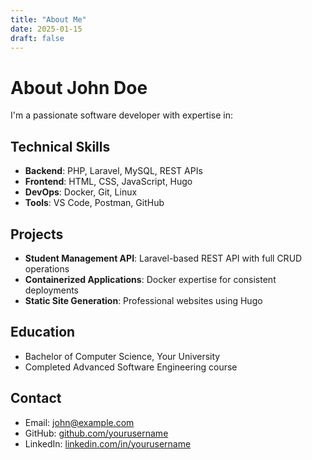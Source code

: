 ```yaml
---
title: "About Me"
date: 2025-01-15
draft: false
---
```


# About John Doe

I'm a passionate software developer with expertise in:

## Technical Skills
- **Backend**: PHP, Laravel, MySQL, REST APIs
- **Frontend**: HTML, CSS, JavaScript, Hugo
- **DevOps**: Docker, Git, Linux
- **Tools**: VS Code, Postman, GitHub

## Projects
- **Student Management API**: Laravel-based REST API with full CRUD operations
- **Containerized Applications**: Docker expertise for consistent deployments
- **Static Site Generation**: Professional websites using Hugo

## Education
- Bachelor of Computer Science, Your University
- Completed Advanced Software Engineering course

## Contact
- Email: john@example.com
- GitHub: [github.com/yourusername](https://github.com/yourusername)
- LinkedIn: [linkedin.com/in/yourusername](https://linkedin.com/in/yourusername)

